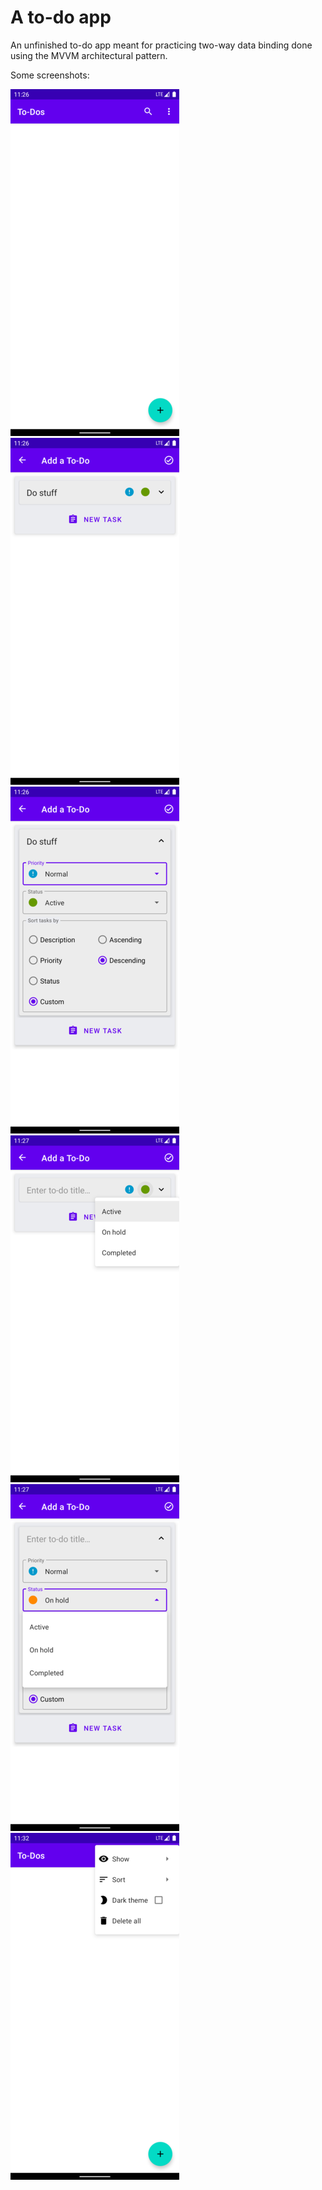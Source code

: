 # A to-do app

An unfinished to-do app meant for practicing two-way data binding done using the MVVM architectural pattern.

Some screenshots:

![1](./screenshots/1.png)
![2](./screenshots/2.png)
![3](./screenshots/3.png)
![4](./screenshots/4.png)
![5](./screenshots/5.png)
![6](./screenshots/6.png)
